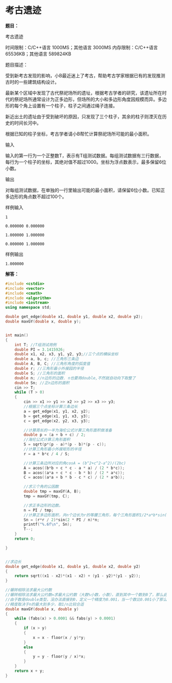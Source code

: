 # 考古遗迹

**题目：**

考古遗迹

时间限制：C/C++语言 1000MS；其他语言 3000MS
内存限制：C/C++语言 65536KB；其他语言 589824KB

题目描述：

受到新考古发现的影响，小B最近迷上了考古，帮助考古学家根据已有的发现推测古时的一些建筑结构设计。


最新某个区域中发现了古代祭祀场所的遗址，根据考古学者的研究，该遗址所在时代的祭祀场所通常设计为正多边形，但场所的大小和多边形角度因规模而异。多边形的每个角上设置有一个柱子，柱子之间通过绳子连接。


新近出土的遗址由于受到破坏的原因，只发现了三个柱子，其余的柱子则湮灭在历史的时间长河中。


根据已知的柱子坐标，考古学者请小B帮忙计算祭祀场所可能的最小面积。

输入

输入的第一行为一个正整数T，表示有T组测试数据。每组测试数据有三行数据，每行为一个柱子的坐标，其绝对值不超过1000。坐标为浮点数表示，最多保留6位小数。

输出

对每组测试数据，在单独的一行里输出可能的最小面积，请保留6位小数。已知正多边形的角点数不超过100个。


样例输入
```
1

0.000000 0.000000

1.000000 1.000000

0.000000 1.000000
```
样例输出
```
1.000000
```


**解答：**





```c++
#include <cstdio>
#include <vector>
#include <cmath>
#include <algorithm>
#include <iostream>
using namespace std;

double get_edge(double x1, double y1, double x2, double y2);
double maxGY(double x, double y);


int main()
{
	int T; //T组测试用例
	double PI = 3.1415926;
	double x1, x2, x3, y1, y2, y3;//三个点的横纵坐标
	double a, b, c; //三角形三条边
	double A, B, C; //三角形角度的弧度值
	double r; //三角形最小外接园的半径
	double S; //三角形的面积
	double n; //n边形的边数. n也要用double,不然就自动向下取整了
	double Sn; //正n边形的面积
	cin >> T;
	while (T > 0)
	{
		cin >> x1 >> y1 >> x2 >> y2 >> x3 >> y3;
		//根据三个点坐标计算三条边长
		a = get_edge(x1, y1, x2, y2);
		b = get_edge(x1, y1, x3, y3);
		c = get_edge(x2, y2, x3, y3);

		//计算周长的一半为海伦公式计算三角形面积做准备
		double p = (a + b + c) / 2;
		//海伦公式计算三角形面积
		S = sqrt(p*(p - a)*(p - b)*(p - c));
		//计算三角形最小外接矩形的半径
		r = a * b*c / 4 / S;

		//计算三条边所对应的角cosA = (b^2+c^2-a^2)/(2bc)
		A = acos((b*b + c * c - a * a) / (2 * b*c));
		B = acos((a*a + c * c - b * b) / (2 * a*c));
		C = acos((a*a + b * b - c * c) / (2 * a*b));

		//求三个角的公因数
		double tmp = maxGY(A, B);
		tmp = maxGY(tmp, C);

		//求正多边形的边数。
		n = PI / tmp;
		//计算正多边形面积，共n个边长为r的等腰三角形，每个三角形面积1/2*a*b*sin(C)
		Sn = (r*r / 2)*sin(2 * PI / n)*n;
		printf("%.6f\n", Sn);
		T--;
	}
	return 0;

}


//求边长
double get_edge(double x1, double y1, double x2, double y2)
{
	return sqrt((x1 - x2)*(x1 - x2) + (y1 - y2)*(y1 - y2));
}

//辗转相除法求最大公约数
//辗转相除法求最大公约数=求最大公约数（大数%小数，小数），直到其中一个数到0了，那么此时的另一个数就是最大公约数
//由于数是double类型，没办法直接到0，定义一个精度为0.001，当一个数比0.001小了那么就可以认为到0 了。
//精度取决于n的最大到多少，取1/n比较合适
double maxGY(double x, double y)
{
	while (fabs(x) > 0.0001 && fabs(y) > 0.0001)
	{
		if (x > y)
		{
			x = x - floor(x / y)*y;
		}
		else
		{
			y = y - floor(y / x)*x;
		}
	}
	return x + y;
}
```